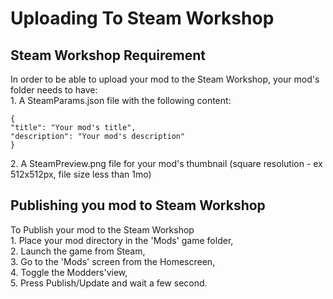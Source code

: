 ﻿# Uploading To Steam Workshop 

## Steam Workshop Requirement

In order to be able to upload your mod to the Steam Workshop, your mod's folder needs to have:  
    1\. A SteamParams.json file with the following content:    
    
    {  
    "title": "Your mod's title",  
    "description": "Your mod's description"  
    }

   2\. A SteamPreview.png file for your mod's thumbnail (square resolution \- ex 512x512px, file size less than 1mo)

## Publishing you mod to Steam Workshop

To Publish your mod to the Steam Workshop  
    1\. Place your mod directory in the 'Mods' game folder,  
    2\. Launch the game from Steam,  
    3\. Go to the 'Mods' screen from the Homescreen,  
    4\. Toggle the Modders'view,  
    5\. Press Publish/Update and wait a few second.
